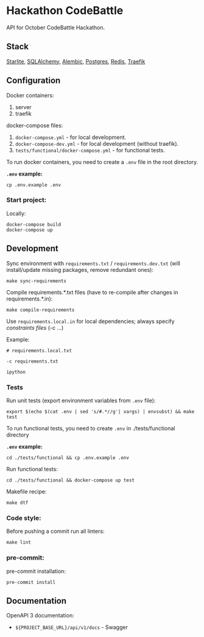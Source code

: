 # Hackathon CodeBattle
API for October CodeBattle Hackathon.

## Stack
[Starlite](https://starlite-api.github.io/starlite/),
[SQLAlchemy](https://www.sqlalchemy.org/), [Alembic](https://alembic.sqlalchemy.org/en/latest/front.html),
[Postgres](https://www.postgresql.org/), [Redis](https://redis.io/), [Traefik](https://doc.traefik.io/traefik/)

## Configuration
Docker containers:
 1. server
 2. traefik

docker-compose files:
 1. `docker-compose.yml` - for local development.
 2. `docker-compose-dev.yml` - for local development (without traefik).
 3. `tests/functional/docker-compose.yml` - for functional tests.

To run docker containers, you need to create a `.env` file in the root directory.

**`.env` example:**
```shell
cp .env.example .env
```

### Start project:

Locally:
```shell
docker-compose build
docker-compose up
```

## Development
Sync environment with `requirements.txt` / `requirements.dev.txt` (will install/update missing packages, remove redundant ones):
```shell
make sync-requirements
```

Compile requirements.\*.txt files (have to re-compile after changes in requirements.\*.in):
```shell
make compile-requirements
```

Use `requirements.local.in` for local dependencies; always specify _constraints files_ (-c ...)

Example:
```shell
# requirements.local.txt

-c requirements.txt

ipython
```

### Tests
Run unit tests (export environment variables from `.env` file):
```shell
export $(echo $(cat .env | sed 's/#.*//g'| xargs) | envsubst) && make test
```

To run functional tests, you need to create `.env` in ./tests/functional directory

**`.env` example:**
```shell
cd ./tests/functional && cp .env.example .env
```

Run functional tests:
```shell
cd ./tests/functional && docker-compose up test
```

Makefile recipe:
```shell
make dtf
```

### Code style:
Before pushing a commit run all linters:

```shell
make lint
```

### pre-commit:
pre-commit installation:
```shell
pre-commit install
```

## Documentation
OpenAPI 3 documentation:
- `${PROJECT_BASE_URL}/api/v1/docs` - Swagger
